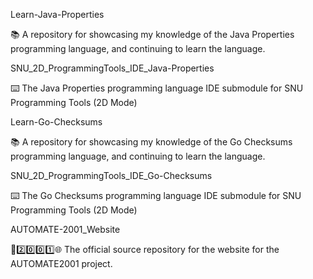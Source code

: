Learn-Java-Properties

📚️ A repository for showcasing my knowledge of the Java Properties programming language, and continuing to learn the language. 

SNU_2D_ProgrammingTools_IDE_Java-Properties

⌨️ The Java Properties programming language IDE submodule for SNU Programming Tools (2D Mode)

Learn-Go-Checksums

📚️ A repository for showcasing my knowledge of the Go Checksums programming language, and continuing to learn the language. 

SNU_2D_ProgrammingTools_IDE_Go-Checksums

⌨️ The Go Checksums programming language IDE submodule for SNU Programming Tools (2D Mode)

AUTOMATE-2001_Website

🤖️2️⃣️0️⃣️0️⃣️1️⃣️🌐️ The official source repository for the website for the AUTOMATE2001 project.

